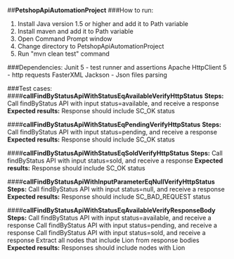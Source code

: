 ##**PetshopApiAutomationProject**
###How to run:
1. Install Java version 1.5 or higher and add it to Path variable
2. Install maven and add it to Path variable
3. Open Command Prompt window
4. Change directory to PetshopApiAutomationProject
5. Run "mvn clean test" command

###Dependencies:
Junit 5 - test runner and assertions
Apache HttpClient 5 - http requests
FasterXML Jackson - Json files parsing

###Test cases:
####**callFindByStatusApiWithStatusEqAvailableVerifyHttpStatus**
**Steps:**
Call findByStatus API with input status=available, and receive a response
**Expected results:**
Response should include SC_OK status

####**callFindByStatusApiWithStatusEqPendingVerifyHttpStatus**
**Steps:**
Call findByStatus API with input status=pending, and receive a response
**Expected results:**
Response should include SC_OK status

####**callFindByStatusApiWithStatusEqSoldVerifyHttpStatus**
**Steps:**
Call findByStatus API with input status=sold, and receive a response
**Expected results:**
Response should include SC_OK status

####**callFindByStatusApiWithInputParameterEqNullVerifyHttpStatus**
**Steps:**
Call findByStatus API with input status=null, and receive a response
**Expected results:**
Response should include SC_BAD_REQUEST status

####**callFindByStatusApiWithStatusEqAvailableVerifyResponseBody**
**Steps:**
Call findByStatus API with input status=available, and receive a response
Call findByStatus API with input status=pending, and receive a response
Call findByStatus API with input status=sold, and receive a response
Extract all nodes that include Lion from response bodies
**Expected results:**
Responses should include nodes with Lion